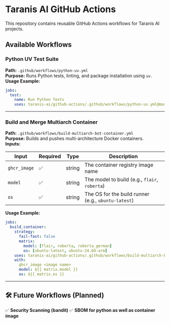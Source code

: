 # Taranis AI GitHub Actions

This repository contains reusable GitHub Actions workflows for Taranis AI projects.

## Available Workflows

### **Python UV Test Suite**

**Path:** `.github/workflows/python-uv.yml`  
**Purpose:** Runs Python tests, linting, and package installation using `uv`.  
**Usage Example:**  

```yaml
jobs:
  test:
    name: Run Python Tests
    uses: taranis-ai/github-actions/.github/workflows/python-uv.yml@master
```

---

### **Build and Merge Multiarch Container**

**Path:** `.github/workflows/build-multiarch-bot-container.yml`  
**Purpose:** Builds and pushes multi-architecture Docker containers.  
**Inputs:**

| Input         | Required | Type   | Description                                   |
|--------------|----------|--------|-----------------------------------------------|
| `ghcr_image` | ✅       | string | The container registry image name            |
| `model`      | ✅       | string | The model to build (e.g., `flair`, `roberta`) |
| `os`         | ✅       | string | The OS for the build runner (e.g., `ubuntu-latest`) |

**Usage Example:**  

```yaml
jobs:
  build_container:
    strategy:
      fail-fast: false
      matrix:
        model: [flair, roberta, roberta_german]
        os: [ubuntu-latest, ubuntu-24.04-arm]
    uses: taranis-ai/github-actions/.github/workflows/build-multiarch-bot-container.yml@master
    with:
      ghcr_image <image name>
      model: ${{ matrix.model }}
      os: ${{ matrix.os }}
```

---

## 🛠 Future Workflows (Planned)

✅ **Security Scanning (bandit)**
✅ **SBOM for python as well as container image**  
